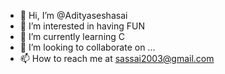 - 👋 Hi, I’m @Adityaseshasai
- 👀 I’m interested in having FUN
- 🌱 I’m currently learning C
- 💞️ I’m looking to collaborate on ...
- 📫 How to reach me at sassai2003@gmail.com

<!---
Adityaseshasai/Adityaseshasai is a ✨ special ✨ repository because its `README.md` (this file) appears on your GitHub profile.
You can click the Preview link to take a look at your changes.
--->
